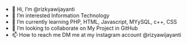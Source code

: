 - 👋 Hi, I’m @rizkyawijayanti
- 👀 I’m interested Information Technology 
- 🌱 I’m currently learning PHP, HTML, Javascript, MYySQL, c++, CSS
- 💞️ I’m looking to collaborate on My Project in GitHub
- 📫 How to reach me DM me at my instagram account @rizyawijayanti

<!---
rizkyawijayanti/rizkyawijayanti is a ✨ special ✨ repository because its `README.md` (this file) appears on your GitHub profile.
You can click the Preview link to take a look at your changes.
--->
